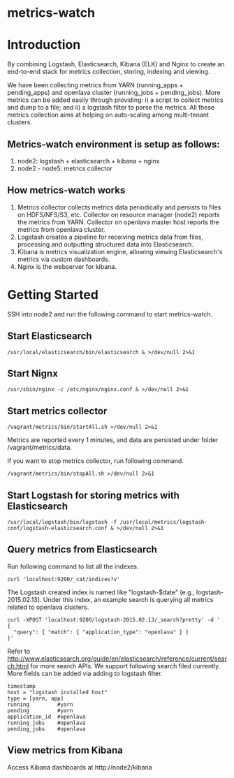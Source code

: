 metrics-watch
================================

# Introduction

By combining Logstash, Elasticsearch, Kibana (ELK) and Nginx to create an end-to-end stack for metrics collection, storing, indexing and viewing.

We have been collecting metrics from YARN (running_apps + pending_apps) and openlava cluster (running_jobs + pending_jobs). More metrics can be added easily through providing: i) a script to collect metrics and dump to a file; and ii) a logstash filter to parse the metrics. All these metrics collection aims at helping on auto-scaling among multi-tenant clusters.

## Metrics-watch environment is setup as follows:

1. node2: logstash + elasticsearch + kibana + nginx
2. node2 - node5: metrics collector

## How metrics-watch works

1. Metrics collector collects metrics data periodically and persists to files on HDFS/NFS/S3, etc. Collector on resource manager (node2) reports the metrics from YARN. Collector on openlava master host reports the metrics from openlava cluster.
2. Logstash creates a pipeline for receiving metrics data from files, processing and outputting structured data into Elasticsearch.
3. Kibana is metrics visualization engine, allowing viewing Elasticsearch's metrics via custom dashboards.
4. Nginx is the webserver for kibana.

# Getting Started

SSH into node2 and run the following command to start metrics-watch.

## Start Elasticsearch

```
/usr/local/elasticsearch/bin/elasticsearch & >/dev/null 2>&1
```

## Start Nignx

```
/usr/sbin/nginx -c /etc/nginx/nginx.conf & >/dev/null 2>&1
```

## Start metrics collector

```
/vagrant/metrics/bin/startAll.sh >/dev/null 2>&1
```

Metrics are reported every 1 minutes, and data are persisted under folder /vagrant/metrics/data.

If you want to stop metrics collector, run following command.

```
/vagrant/metrics/bin/stopAll.sh >/dev/null 2>&1
```

## Start Logstash for storing metrics with Elasticsearch

```
/usr/local/logstash/bin/logstash -f /usr/local/metrics/logstash-conf/logstash-elasticsearch.conf & >/dev/null 2>&1
```

## Query metrics from Elasticsearch

Run following command to list all the indexes.

```
curl 'localhost:9200/_cat/indices?v'
```

The Logstash created index is named like "logstash-$date" (e.g., logstash-2015.02.13). Under this index, an example search is querying all metrics related to openlava clusters.

```
curl -XPOST 'localhost:9200/logstash-2015.02.13/_search?pretty' -d '
{
  "query": { "match": { "application_type": "openlava" } }
}'
```

Refer to http://www.elasticsearch.org/guide/en/elasticsearch/reference/current/search.html for more search APIs. We support following search filed currently. More fields can be added via adding to logstash filter.

```
timestamp
host = "logstash installed host"
type = [yarn, app]
running         #yarn
pending         #yarn
application_id  #openlava
running_jobs    #openlava
pending_jobs    #openlava
```

## View metrics from Kibana 
Access Kibana dashboards at http://node2/kibana
